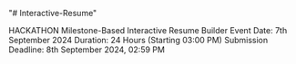 "# Interactive-Resume" 

HACKATHON
Milestone-Based Interactive Resume Builder
Event Date: 7th September 2024
Duration: 24 Hours (Starting 03:00 PM)
Submission Deadline: 8th September 2024, 02:59 PM
